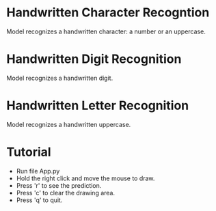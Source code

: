 # Handwritten Character Recogntion
Model recognizes a handwritten character: a number or an uppercase.
# Handwritten Digit Recognition
Model recognizes a handwritten digit.
# Handwritten Letter Recognition
Model recognizes a handwritten uppercase.
# Tutorial
- Run file App.py
- Hold the right click and move the mouse to draw.
- Press 'r' to see the prediction.
- Press 'c' to clear the drawing area.
- Press 'q' to quit.
